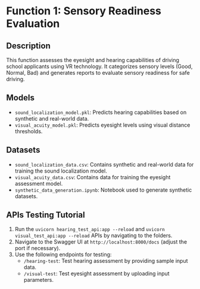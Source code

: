 # Function 1: Sensory Readiness Evaluation

## Description
This function assesses the eyesight and hearing capabilities of driving school applicants using VR technology. It categorizes sensory levels (Good, Normal, Bad) and generates reports to evaluate sensory readiness for safe driving.

## Models
- `sound_localization_model.pkl`: Predicts hearing capabilities based on synthetic and real-world data.
- `visual_acuity_model.pkl`: Predicts eyesight levels using visual distance thresholds.

## Datasets
- `sound_localization_data.csv`: Contains synthetic and real-world data for training the sound localization model.
- `visual_acuity_data.csv`: Contains data for training the eyesight assessment model.
- `synthetic_data_generation.ipynb`: Notebook used to generate synthetic datasets.

## APIs Testing Tutorial
1. Run the `uvicorn hearing_test_api:app --reload` and `uvicorn visual_test_api:app --reload` APIs by navigating to the folders.
2. Navigate to the Swagger UI at `http://localhost:8000/docs` (adjust the port if necessary).
3. Use the following endpoints for testing:
   - `/hearing-test`: Test hearing assessment by providing sample input data.
   - `/visual-test`: Test eyesight assessment by uploading input parameters.